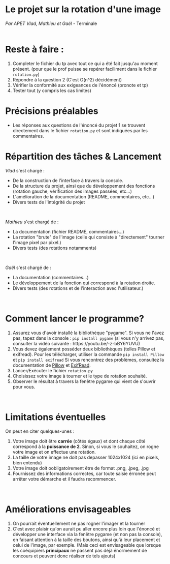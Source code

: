 # Le projet sur la rotation d'une image
<i>Par APET Vlad, Mathieu et Gaël</i> - Terminale<br><br>

# Reste à faire :
1. Completer le fichier du tp avec tout ce qui a été fait jusqu'au moment présent. (pour que le prof puisse se repérer faciliment dans le fichier <code>rotation.py</code>)
2. Répondre à la question 2 (C'est O(n^2) décidément)
3. Vérifier la conformité aux exigeances de l'énoncé (pronote et tp)
4. Tester tout (y compris les cas limites)

# Précisions préalables
<ul>
  <li>Les réponses aux questions de l'énoncé du projet 1 se trouvent directement dans le fichier <code>rotation.py</code> et sont indiquées par les commentaires.</li>
</ul>

# Répartition des tâches & Lancement
<i>Vlad</i> s'est chargé :<br>
<ul>
  <li>De la construction de l'interface à travers la console.</li>
  <li>De la structure du projet, ainsi que du développement des fonctions (rotation gauche, vérification des images passées, etc...)</li>
  <li>L'amélioration de la documentation (README, commentaires, etc...)</li>
  <li>Divers tests de l'intégrité du projet</li>
</ul><br>

<i>Mathieu</i> s'est chargé de :<br>
<ul>
  <li>La documentation (fichier README, commentaires...)</li>
  <li>La rotation "brute" de l'image (celle qui consiste à "directement" tourner l'image pixel par pixel.)</li>
  <li>Divers tests (des rotations notamments)</li>
</ul><br>

<i>Gaël</i> s'est chargé de :<br>
<ul>
  <li>La documentation (commentaires...)</li>
  <li>Le développement de la fonction qui correspond à la rotation droite.</li>
  <li>Divers tests (des rotations et de l'interaction avec l'utilisateur.)</li>
</ul><br>


# Comment lancer le programme?
<ol>
  <li>Assurez vous d'avoir installé la bibliothèque "pygame". Si vous ne l'avez pas, tapez dans la console : <code>pip install pygame</code> (si vous n'y arrivez pas, consulter la vidéo suivante :  https://youtu.be/-z-bBY6YUVU)</li>
  <li>Vous devez également posséder deux bibliothèques (telles Pillow et exifread). Pour les télécharger, utiliser la commande <code>pip install Pillow</code> et <code>pip install exifread</code> Si vous rencontrez des problèmes, consultez la documentation de <a href="https://pillow.readthedocs.io/en/stable/" target="new">Pillow</a> et <a href="https://pypi.org/project/ExifRead/" target="new">ExifRead</a>.</li>
  <li>Lancer/Exécuter le fichier <code>rotation.py</code><br></li>
  <li>Choisissez votre image à tourner et le type de rotation souhaité.</li>
  <li>Observer le résultat à travers la fenêtre pygame qui vient de s'ouvrir pour vous.</li>
</ol><br>

# Limitations éventuelles
<p>On peut en citer quelques-unes :</p>
<ol>
  <li>Votre image doit être <b>carrée</b> (côtés égaux) et dont chaque côté correspond à la <b>puissance de 2</b>. Sinon, si vous le souhaitez, on rogne votre image et on effectue une rotation.</li>
  <li>La taille de votre image ne doit pas depasser 1024x1024 (ici en pixels, bien entendu)</li>
  <li>Votre image doit oobligatoirement être de format .png, .jpeg, .jpg</li>
  <li>Fournissez des informations correctes, car toute saisie érronée peut arrêter votre démarche et il faudra recommencer.</li>
</ol><br>

# Améliorations envisageables 
<ol>
  <li>On pourrait éventuellement ne pas rogner l'imager et la tourner </li>
  <li>C'est avec plaisir qu'on aurait pu aller encore plus loin que l'énoncé et développer une interface via la fenêtre pygame (et non pas la console), en faisant attention à la taille des boutons, ainsi qu'à leur placement et celui de l'image, par exemple. (Mais ceci est envisageable que lorsque les coéquipiers <b>principaux</b> ne passent pas déjà énormement de concours et peuvent donc réaliser de tels ajouts)</li>
</ol><br>
